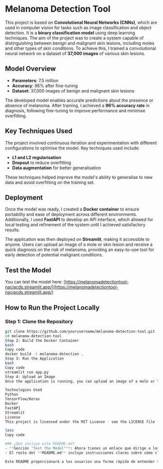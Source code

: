 # Melanoma Detection Tool

This project is based on **Convolutional Neural Networks (CNNs)**, which are used in computer vision for tasks such as image classification and object detection. It is a **binary classification model** using deep learning techniques. The aim of the project was to create a system capable of distinguishing between benign and malignant skin lesions, including moles and other types of skin conditions. To achieve this, I trained a convolutional neural network on a dataset of **37,000 images** of various skin lesions.

## Model Overview

- **Parameters**: 7.5 million
- **Accuracy**: 96% after fine-tuning
- **Dataset**: 37,000 images of benign and malignant skin lesions

The developed model enables accurate predictions about the presence or absence of melanoma. After training, I achieved a **96% accuracy rate** in diagnosis, following fine-tuning to improve performance and minimise overfitting.

## Key Techniques Used

The project involved continuous iteration and experimentation with different configurations to optimise the model. Key techniques used include:

- **L1 and L2 regularisation**
- **Dropout** to reduce overfitting
- **Data augmentation** for better generalisation

These techniques helped improve the model's ability to generalise to new data and avoid overfitting on the training set.

## Deployment

Once the model was ready, I created a **Docker container** to ensure portability and ease of deployment across different environments. Additionally, I used **FastAPI** to develop an API interface, which allowed for local testing and refinement of the system until I achieved satisfactory results.

The application was then deployed on **Streamlit**, making it accessible to anyone. Users can upload an image of a mole or skin lesion and receive a quick diagnosis on the risk of melanoma, providing an easy-to-use tool for early detection of potential malignant conditions.

## Test the Model

You can test the model here:
[https://melanomadetectiontool-nacjacds.streamlit.app/](https://melanomadetectiontool-nacjacds.streamlit.app/)

## How to Run the Project Locally

### Step 1: Clone the Repository

```bash
git clone https://github.com/yourusername/melanoma-detection-tool.git
cd melanoma-detection-tool
Step 2: Build the Docker Container
bash
Copy code
docker build -t melanoma-detection .
Step 3: Run the Application
bash
Copy code
streamlit run app.py
Step 4: Upload an Image
Once the application is running, you can upload an image of a mole or lesion to receive a melanoma risk diagnosis.

Technologies Used
Python
TensorFlow/Keras
Docker
FastAPI
Streamlit
License
This project is licensed under the MIT License - see the LICENSE file for details.

less
Copy code

### ¿Qué incluye este README.md?
- **Sección "Test the Model"**: Ahora tienes un enlace que dirige a los usuarios a tu aplicación en Streamlit donde pueden probar el modelo en tiempo real.
- El resto del **README.md** incluye instrucciones claras sobre cómo clonar y ejecutar el proyecto localmente, junto con una explicación detallada de los aspectos técnicos del proyecto.

Este README proporcionará a los usuarios una forma rápida de entender tu proyecto y probar el modelo sin necesidad de configuraciones complejas.
